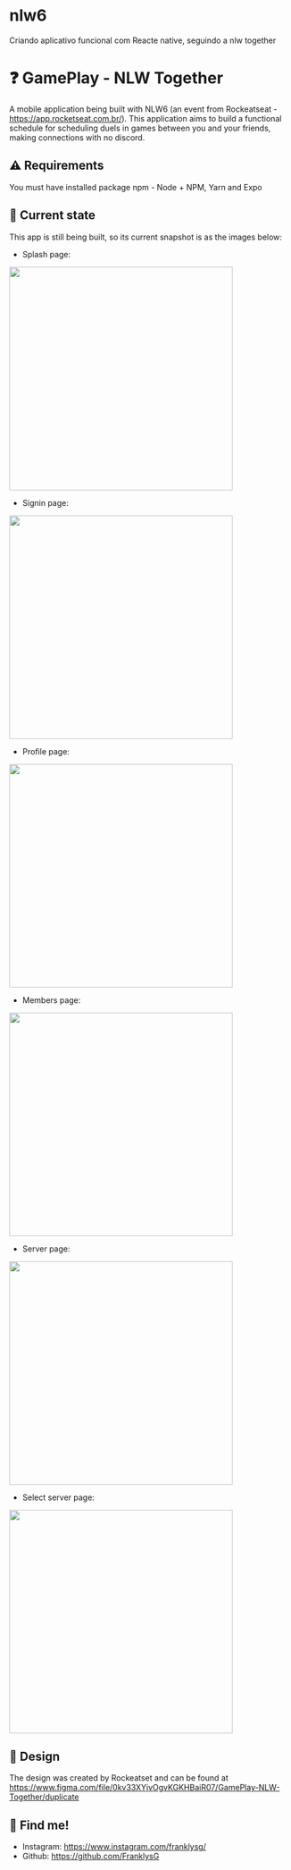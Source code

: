# nlw6
Criando aplicativo funcional com Reacte native, seguindo a nlw together

# ❓ GamePlay - NLW Together

A mobile application being built with NLW6 (an event from Rockeatseat - https://app.rocketseat.com.br/). This application aims to build a functional schedule for scheduling duels in games between you and your friends, making connections with no discord.

## ⚠️ Requirements

You must have installed package npm - Node + NPM, Yarn and Expo
 
## 📱 Current state

This app is still being built, so its current snapshot is as the images below:

- Splash page:
<img src="https://github.com/FranklysG/nlw6/blob/master/assets/readme/splash_page.jpeg" height="400px">


- Signin page:
<img src="https://github.com/FranklysG/nlw6/blob/master/assets/readme/signin_page.jpeg" height="400px">


- Profile page:
<img src="https://github.com/FranklysG/nlw6/blob/master/assets/readme/profile_page.jpeg" height="400px">

 
- Members page:
<img src="https://github.com/FranklysG/nlw6/blob/master/assets/readme/members_page.jpeg" height="400px">

 
- Server page:
<img src="https://github.com/FranklysG/nlw6/blob/master/assets/readme/server_page.jpeg" height="400px">

 
- Select server page:
<img src="https://github.com/FranklysG/nlw6/blob/master/assets/readme/select_server_page.jpeg" height="400px">

## 🎨 Design

The design was created by Rockeatset and can be found at https://www.figma.com/file/0kv33XYjvOgvKGKHBaiR07/GamePlay-NLW-Together/duplicate
 
## 📌 Find me!
<!-- - Linkedin: https://www.linkedin.com/in/FranklysG19/ -->
- Instagram: https://www.instagram.com/franklysg/
- Github: https://github.com/FranklysG